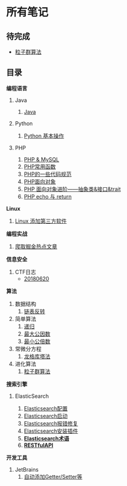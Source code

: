 # 所有笔记

## 待完成

- [粒子群算法](./Algorithm/进化算法/粒子群算法.md)


## 目录

**编程语言**

1. Java
   1. [Java](java/java.md)

2. Python
   1. [Python 基本操作](Python/Python%20基本操作.md)
3. PHP
   1. [PHP & MySQL](PHP/PHP%20&%20MySQL.md)
   2. [PHP常用函数](PHP/PHP常用函数.md)
   3. [PHP的一些代码规范](PHP/PHP的一些代码规范.md)
   4. [PHP面向对象](PHP/PHP面向对象.md)
   5. [PHP 面向对象进阶——抽象类&接口&trait](PHP/PHP%20面向对象进阶——抽象类&接口&trait.md)
   6. [PHP echo 与 return](PHP/PHP%20echo%20与%20return.md)

**Linux**

1. [Linux 添加第三方软件](Linux/Linux%20添加第三方软件.md)

**编程实战**

1. [爬取掘金热点文章](./PHP/爬取掘金热点文章.md)

**信息安全**

1. CTF日志
   - [20180620](./CTF/CTF_writeup/CTF日志/180620.md)

**算法**

1. 数据结构
   1. [链表反转](/home/delta/Documents/A11N0tes/Algorithm/链表反转.md)
2. 简单算法
   1. [递归](/home/delta/Documents/A11N0tes/Algorithm/递归.md)
   2. [最大公因数](/home/delta/Documents/A11N0tes/Algorithm/最大公因数.md)
   3. [最小公倍数](/home/delta/Documents/A11N0tes/Algorithm/最小公倍数.md)
3. 常微分方程
   1. [龙格库塔法](./Algorithm/龙格库塔法.md)
4. 进化算法
   1. [粒子群算法](./Algorithm/进化算法/粒子群算法.md)

**搜索引擎**

1. ElasticSearch

    1. [Elasticsearch配置](/home/delta/Documents/A11N0tes/Elastic/Elasticsearch/Elasticsearch配置.md)
    2. [Elasticsearch启动](./Elastic/Elasticsearch/Elasticsearch启动.md)
    3. [Elasticsearch报错修复](./Elastic/Elasticsearch/Elasticsearch报错修复.md)
    4. [Elasticsearch安装插件](/home/delta/Documents/A11N0tes/Elastic/Elasticsearch/Elasticsearch安装插件.md)
    5. [**Elasticsearch术语**](/home/delta/Documents/A11N0tes/Elastic/Elasticsearch/Elasticsearch术语.md)
    6. [**RESTfulAPI**](./Elastic/Elasticsearch/ElasticsearchRESTfulAPI.md)

**开发工具**

1. JetBrains
   1. [自动添加Getter/Setter等](./文档/notes/开发工具/JetBrains自动添加getter&setter.md)